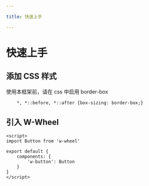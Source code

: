 ```yaml
---

title: 快速上手

---
```

# 快速上手

## 添加 CSS 样式

使用本框架前，请在 css 中启用 border-box
```
    *, *::before, *::after {box-sizing: border-box;}
```

## 引入 W-Wheel

```vue
<script>
import Button from 'w-wheel'

export default {
    components: {
        'w-button': Button
    }
} 
</script>
```